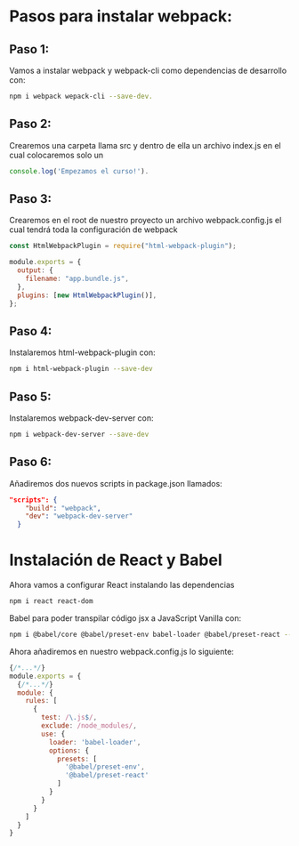# Pasos para instalar webpack:

## Paso 1:

Vamos a instalar webpack y webpack-cli como dependencias de desarrollo con:

```bash
npm i webpack wepack-cli --save-dev.
```

## Paso 2:

Crearemos una carpeta llama src y dentro de ella un archivo index.js en el cual colocaremos solo un

```js
console.log('Empezamos el curso!').
```

## Paso 3:

Crearemos en el root de nuestro proyecto un archivo webpack.config.js el cual tendrá toda la configuración de webpack

```js
const HtmlWebpackPlugin = require("html-webpack-plugin");

module.exports = {
  output: {
    filename: "app.bundle.js",
  },
  plugins: [new HtmlWebpackPlugin()],
};
```

## Paso 4:

Instalaremos html-webpack-plugin con:

```bash
npm i html-webpack-plugin --save-dev
```

## Paso 5:

Instalaremos webpack-dev-server con:

```bash
npm i webpack-dev-server --save-dev
```

## Paso 6:

Añadiremos dos nuevos scripts in package.json llamados:

```json
"scripts": {
    "build": "webpack",
    "dev": "webpack-dev-server"
  }
```

# Instalación de React y Babel

Ahora vamos a configurar React instalando las dependencias

```bash
npm i react react-dom
```

Babel para poder transpilar código jsx a JavaScript Vanilla con:

```bash
npm i @babel/core @babel/preset-env babel-loader @babel/preset-react --save-dev
```

Ahora añadiremos en nuestro webpack.config.js lo siguiente:

```js
{/*...*/}
module.exports = {
  {/*...*/}
  module: {
    rules: [
      {
        test: /\.js$/,
        exclude: /node_modules/,
        use: {
          loader: 'babel-loader',
          options: {
            presets: [
              '@babel/preset-env',
              '@babel/preset-react'
            ]
          }
        }
      }
    ]
  }
}
```
